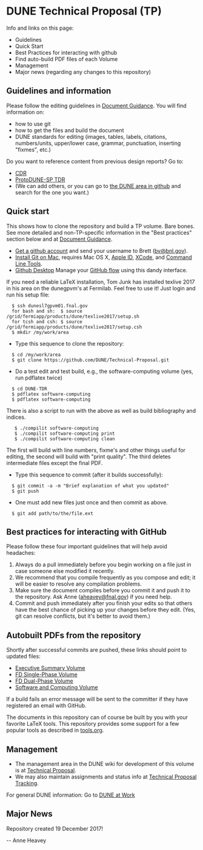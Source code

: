 # DUNE Technical Proposal (TP)
Info and links on this page:

* Guidelines
* Quick Start
* Best Practices for interacting with github
* Find auto-build PDF files of each Volume
* Management
* Major news (regarding any changes to this repository)

## Guidelines and information

Please follow the editing guidelines in [Document Guidance](https://github.com/DUNE/document-guidance). You will find information on:
* how to use git
* how to get the files and build the document
* DUNE standards for editing (images, tables, labels, citations, numbers/units, upper/lower case, grammar, punctuation, inserting "fixmes", etc.)

Do you want to reference content from previous design reports? Go to: 

* [CDR](https://github.com/DUNE/cdr)
* [ProtoDUNE-SP TDR](https://github.com/DUNE/protodune-tdr)
* (We can add others, or you can go to [the DUNE area in github](https://github.com/DUNE) and search for the one you want.)

## Quick start
This shows how to clone the repository and build a TP volume. Bare bones. See more detailed and non-TP-specific information in the "Best practices" section below and at [Document Guidance](https://github.com/DUNE/document-guidance).

-  [Get a github account](https://help.github.com/articles/signing-up-for-a-new-github-account) and send your username to Brett (bv@bnl.gov).
-  [Install Git on Mac](https://github.com/DUNE/document-guidance/blob/master/install-git-on-mac.org), requires Mac OS X, [Apple ID](https://appleid.apple.com), [XCode](https://developer.apple.com/xcode/downloads), and [Command Line Tools](https://developer.apple.com/download/more/).
-  [Github Desktop](https://desktop.github.com/) Manage your [GitHub flow](https://guides.github.com/introduction/flow/) using this dandy interface. 

If you need a reliable LaTeX installation, Tom Junk has installed texlive 2017 in his area on the dunegpvm's at Fermilab. Feel free to use it! Just login and run his setup file:

```
  $ ssh dunesl7gpvm01.fnal.gov  
  for bash and sh:  $ source /grid/fermiapp/products/dune/texlive2017/setup.sh
  for tcsh and csh: $ source /grid/fermiapp/products/dune/texlive2017/setup.csh
  $ mkdir /my/work/area
```


 
- Type this sequence to clone the repository:
```
  $ cd /my/work/area
  $ git clone https://github.com/DUNE/Technical-Proposal.git
```
 
- Do a test edit and test build, e.g., the software-computing volume (yes, run pdflatex twice)
```
  $ cd DUNE-TDR
  $ pdflatex software-computing
  $ pdflatex software-computing
```

There is also a script to run with the above as well as build bibliography and indices.

```
   $ ./compilit software-computing
   $ ./compilit software-computing print
   $ ./compilit software-computing clean
```

The first will build with line numbers, fixme's and other things useful for editing, the second will build with "print quality".  The third deletes intermediate files except the final PDF.
 
- Type this sequence to commit (after it builds successfully):
```
  $ git commit -a -m "Brief explanation of what you updated"
  $ git push
```

- One must add new files just once and then commit as above.
```
  $ git add path/to/the/file.ext
```


## Best practices for interacting with GitHub
Please follow these four important guidelines that will help avoid headaches:

1. Always do a pull immediately before you begin working on a file just in case someone else modified it recently.
2. We recommend that you compile frequently as you compose and edit; it will be easier to resolve any compilation problems.
3. Make sure the document compiles before you commit it and push it to the repository. Ask Anne (aheavey@fnal.gov) if you need help.
4. Commit and push immediately after you finish your edits so that others have the best chance of picking up your changes before they edit.  (Yes, git can resolve conflicts, but it's better to avoid them.)

## Autobuilt PDFs from the repository

Shortly after successful commits are pushed, these links should point to updated files:  

* [Executive Summary Volume](https://dune.bnl.gov/docs/technical-proposal/executive-summary.pdf)
* [FD Single-Phase Volume](https://dune.bnl.gov/docs/technical-proposal/far-detector-single-phase.pdf)
* [FD Dual-Phase Volume](https://dune.bnl.gov/docs/technical-proposal/far-detector-dual-phase.pdf)
* [Software and Computing Volume](https://dune.bnl.gov/docs/technical-proposal/software-computing.pdf)

If a build fails an error message will be sent to the committer if they have registered an email with GitHub.

The documents in this repository can of course be built by you with your favorite LaTeX tools.  This repository provides some support for a few popular tools as described in [tools.org](tools.org).


## Management

* The management area in the DUNE wiki for development of this volume is at [Technical Proposal](https://wiki.dunescience.org/wiki/Technical_Proposal).
* We may also maintain assignments and status info at [Technical Proposal Tracking](https://wiki.dunescience.org/wiki/Technical_Proposal_Tracking).

For general DUNE information: Go to [DUNE at Work](https://web.fnal.gov/collaboration/DUNE/SitePages/home.aspx)


## Major News
Repository created 19 December 2017!

-- Anne Heavey



